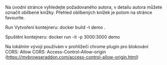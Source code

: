 Na úvodní stránce vyhledejte požadovaného autora, v detailu autora můžete označit oblíbené knížky. Přehled oblíbených knížek je potom na stránce favourite.

Run
Vytvoření kontejneru:
docker build -t demo .


Spuštění kontejneru:
docker run -it -p 3000:3000 demo


Na lokálním vývoji používám v prohlížeči chrome plugin pro blokování CORS: Allow CORS: Access-Control-Allow-origin (https://mybrowseraddon.com/access-control-allow-origin.html)
